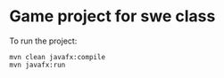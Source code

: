 # Game project for swe class


To run the project:
    
    mvn clean javafx:compile
    mvn javafx:run
